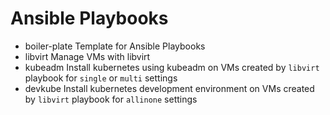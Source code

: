 Ansible Playbooks
=================

* boiler-plate
  Template for Ansible Playbooks
* libvirt
  Manage VMs with libvirt
* kubeadm
  Install kubernetes using kubeadm on VMs created by `libvirt` playbook for `single` or `multi` settings
* devkube
  Install kubernetes development environment on VMs created by `libvirt` playbook for `allinone` settings
  